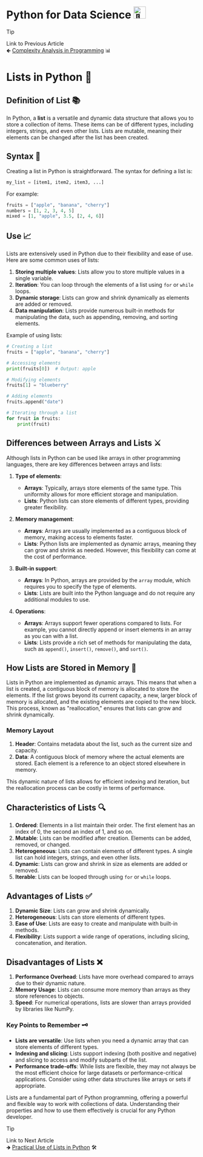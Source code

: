 # Python for Data Science <picture> <source srcset="https://fonts.gstatic.com/s/e/notoemoji/latest/1f40d/512.webp" type="image/webp"> <img src="https://fonts.gstatic.com/s/e/notoemoji/latest/1f40d/512.gif" alt="🐍" width="32" height="32"> </picture>

> [!TIP]  
> Link to Previous Article  
> 🡸 [Complexity Analysis in Programming](/Python/Articles/20_complexity_analysis.md) 📊

# Lists in Python 📝

## Definition of List 📚

In Python, a **list** is a versatile and dynamic data structure that allows you to store a collection of items. These items can be of different types, including integers, strings, and even other lists. Lists are mutable, meaning their elements can be changed after the list has been created.

## Syntax 📐

Creating a list in Python is straightforward. The syntax for defining a list is:

```python
my_list = [item1, item2, item3, ...]
```

For example:

```python
fruits = ["apple", "banana", "cherry"]
numbers = [1, 2, 3, 4, 5]
mixed = [1, "apple", 3.5, [2, 4, 6]]
```

## Use 📈

Lists are extensively used in Python due to their flexibility and ease of use. Here are some common uses of lists:

1. **Storing multiple values**: Lists allow you to store multiple values in a single variable.
2. **Iteration**: You can loop through the elements of a list using `for` or `while` loops.
3. **Dynamic storage**: Lists can grow and shrink dynamically as elements are added or removed.
4. **Data manipulation**: Lists provide numerous built-in methods for manipulating the data, such as appending, removing, and sorting elements.

Example of using lists:

```python
# Creating a list
fruits = ["apple", "banana", "cherry"]

# Accessing elements
print(fruits[0])  # Output: apple

# Modifying elements
fruits[1] = "blueberry"

# Adding elements
fruits.append("date")

# Iterating through a list
for fruit in fruits:
    print(fruit)
```

## Differences between Arrays and Lists ⚔️

Although lists in Python can be used like arrays in other programming languages, there are key differences between arrays and lists:

1. **Type of elements**:
   - **Arrays**: Typically, arrays store elements of the same type. This uniformity allows for more efficient storage and manipulation.
   - **Lists**: Python lists can store elements of different types, providing greater flexibility.

2. **Memory management**:
   - **Arrays**: Arrays are usually implemented as a contiguous block of memory, making access to elements faster.
   - **Lists**: Python lists are implemented as dynamic arrays, meaning they can grow and shrink as needed. However, this flexibility can come at the cost of performance.

3. **Built-in support**:
   - **Arrays**: In Python, arrays are provided by the `array` module, which requires you to specify the type of elements.
   - **Lists**: Lists are built into the Python language and do not require any additional modules to use.

4. **Operations**:
   - **Arrays**: Arrays support fewer operations compared to lists. For example, you cannot directly append or insert elements in an array as you can with a list.
   - **Lists**: Lists provide a rich set of methods for manipulating the data, such as `append()`, `insert()`, `remove()`, and `sort()`.

## How Lists are Stored in Memory 🧠

Lists in Python are implemented as dynamic arrays. This means that when a list is created, a contiguous block of memory is allocated to store the elements. If the list grows beyond its current capacity, a new, larger block of memory is allocated, and the existing elements are copied to the new block. This process, known as "reallocation," ensures that lists can grow and shrink dynamically.

### Memory Layout

1. **Header**: Contains metadata about the list, such as the current size and capacity.
2. **Data**: A contiguous block of memory where the actual elements are stored. Each element is a reference to an object stored elsewhere in memory.

This dynamic nature of lists allows for efficient indexing and iteration, but the reallocation process can be costly in terms of performance.

## Characteristics of Lists 🔍

1. **Ordered**: Elements in a list maintain their order. The first element has an index of 0, the second an index of 1, and so on.
2. **Mutable**: Lists can be modified after creation. Elements can be added, removed, or changed.
3. **Heterogeneous**: Lists can contain elements of different types. A single list can hold integers, strings, and even other lists.
4. **Dynamic**: Lists can grow and shrink in size as elements are added or removed.
5. **Iterable**: Lists can be looped through using `for` or `while` loops.

## Advantages of Lists ✅

1. **Dynamic Size**: Lists can grow and shrink dynamically.
2. **Heterogeneous**: Lists can store elements of different types.
3. **Ease of Use**: Lists are easy to create and manipulate with built-in methods.
4. **Flexibility**: Lists support a wide range of operations, including slicing, concatenation, and iteration.

## Disadvantages of Lists ❌

1. **Performance Overhead**: Lists have more overhead compared to arrays due to their dynamic nature.
2. **Memory Usage**: Lists can consume more memory than arrays as they store references to objects.
3. **Speed**: For numerical operations, lists are slower than arrays provided by libraries like NumPy.

### Key Points to Remember 🗝️

- **Lists are versatile**: Use lists when you need a dynamic array that can store elements of different types.
- **Indexing and slicing**: Lists support indexing (both positive and negative) and slicing to access and modify subparts of the list.
- **Performance trade-offs**: While lists are flexible, they may not always be the most efficient choice for large datasets or performance-critical applications. Consider using other data structures like arrays or sets if appropriate.

Lists are a fundamental part of Python programming, offering a powerful and flexible way to work with collections of data. Understanding their properties and how to use them effectively is crucial for any Python developer.

> [!TIP]  
> Link to Next Article  
> 🡺 [Practical Use of Lists in Python](/Python/Articles/22_practical_of_list.md) 🛠️